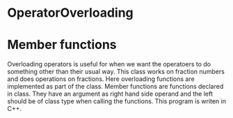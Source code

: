 # OperatorOverloading
# Member functions
Overloading operators is useful for when we want the operatoers to do something other than their usual way. This class works on fraction numbers and does operations on fractions. Here overloading functions are implemented as part of the class.
Member functions are functions declared in class. They have an argument as right hand side operand and the left should be of class type when calling the functions. This program is writen in C++.
